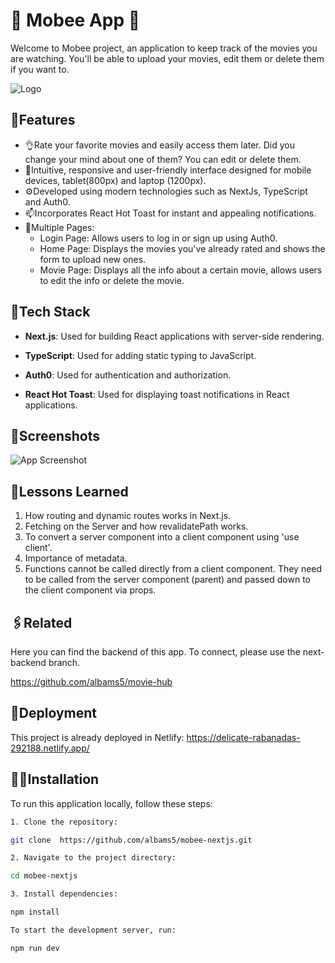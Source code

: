 
# 🐝 Mobee App 🎥

Welcome to Mobee project, an application to keep track of the movies you are watching.
You'll be able to upload your movies, edit them or delete them if you want to.


![Logo](https://res.cloudinary.com/dy87deadk/image/upload/v1716533476/xdtgef60v1p80cggo8pf.png)

## 🤳Features

- 👌Rate your favorite movies and easily access them later. Did you change your mind about one of them? You can edit or delete them.
- 📱Intuitive, responsive and user-friendly interface designed for mobile devices, tablet(800px) and laptop (1200px).
- ⚙️Developed using modern technologies such as NextJs, TypeScript and Auth0.
- 📫Incorporates React Hot Toast for instant and appealing notifications.
- 📍Multiple Pages:
    - Login Page: Allows users to log in or sign up using Auth0.
    - Home Page: Displays the movies you've already rated and shows the form to upload new ones.
    - Movie Page: Displays all the info about a certain movie, allows users to edit the info or delete the movie.


## 🔧Tech Stack

- **Next.js**: Used for building React applications with server-side rendering.

- **TypeScript**: Used for adding static typing to JavaScript.

- **Auth0**: Used for authentication and authorization.

- **React Hot Toast**: Used for displaying toast notifications in React applications.


## 📸Screenshots

![App Screenshot](https://res.cloudinary.com/dy87deadk/image/upload/v1716534935/kdsafqe7wsm0douahjyh.png)


## 📝Lessons Learned


1. How routing and dynamic routes works in Next.js.
2. Fetching on the Server and how revalidatePath works.
3. To convert a server component into a client component using 'use client'.
4. Importance of metadata.
5. Functions cannot be called directly from a client component. They need to be called from the server component (parent) and passed down to the client component via props.


## 🖇️Related

Here you can find the backend of this app.
To connect, please use the next-backend branch.

https://github.com/albams5/movie-hub

## 🚀Deployment

This project is already deployed in Netlify: https://delicate-rabanadas-292188.netlify.app/


## 🧑‍💻Installation

To run this application locally, follow these steps:

```bash
1. Clone the repository:

git clone  https://github.com/albams5/mobee-nextjs.git

2. Navigate to the project directory:

cd mobee-nextjs

3. Install dependencies:

npm install

To start the development server, run:

npm run dev

